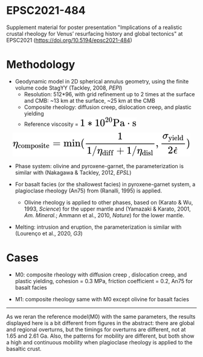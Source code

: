 # EPSC2021-484
Supplement material for poster presentation "Implications of a realistic crustal rheology for Venus’ resurfacing history and global tectonics" at EPSC2021 (https://doi.org/10.5194/epsc2021-484)

# Methodology
- Geodynamic model in 2D spherical annulus geometry, using the finite volume code StagYY (Tackley, 2008, *PEPI*) 
  - Resolution: 512*96, with grid refinement up to 2 times at the surface and CMB: ~13 km at the surface, ~25 km at the CMB
  - Composite rheology: diffusion creep, dislocation creep, and plastic yielding
  - Reference viscosity = <!-- $1*10^{20} \mathrm{Pa\cdot s}$ --> <img style="transform: translateY(0.1em); background: white;" src="svg/vMnZfz6iHW.svg"> 
<!-- $$
\eta_{\mathrm{composite}} = \min(\frac{1}{1/\eta_{\mathrm{diff}}+1/\eta_{\mathrm{disl}}}, \frac{\sigma_{\mathrm{yield}}}{2\dot{\epsilon}})
$$ --> 
  

<div align="center"><img style="background: white;" src="svg/gkh4VP6oyO.svg"></div> 

- Phase system: olivine and pyroxene-garnet, the parameterization is similar with (Nakagawa & Tackley, 2012, *EPSL*)

- For basalt facies (or the shallowest facies) in pyroxene-garnet system, a plagioclase rheology (An75) from (Ranalli, 1995) is applied.
  - Olivine rheology is applied to other phases, based on (Karato & Wu, 1993, *Science*) for the upper mantle and (Yamazaki & Karato, 2001, *Am. Mineral.*; Ammann et al., 2010, *Nature*) for the lower mantle.

- Melting: intrusion and eruption, the parameterization is similar with (Lourenço et al., 2020, *G3*)



# Cases
- M0: composite rheology with diffusion creep , dislocation creep, and plastic yielding, cohesion = 0.3 MPa, friction coefficient = 0.2, An75 for basalt facies

- M1: composite rheology same with M0 except olivine for basalt facies 



---
As we reran the reference model(M0) with the same parameters, the results displayed here is a bit different from figures in the abstract: there are global and regional overturns, but the timings for overturns are different, not at 1.65 and 2.61 Ga. Also, the patterns for mobility are different, but both show a high and continuous mobility when plagioclase rheology is applied to the basaltic crust.


